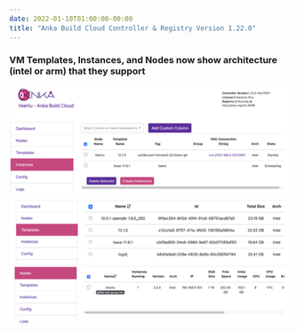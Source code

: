 ```yaml
---
date: 2022-01-10T01:00:00-00:00
title: "Anka Build Cloud Controller & Registry Version 1.22.0"
---
```


### VM Templates, Instances, and Nodes now show architecture (intel or arm) that they support

![arch instances example](arch-instances.png)
![arch templates example](arch-templates.png)
![arch nodes example](arch-nodes.png)